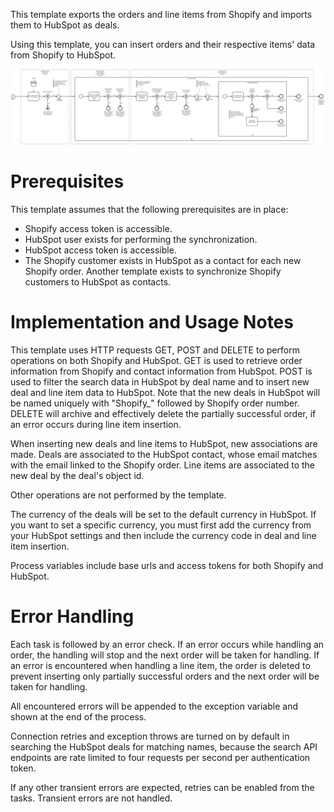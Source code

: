 This template exports the orders and line items from Shopify and imports them to HubSpot as deals.

Using this template, you can insert orders and their respective items' data from Shopify to HubSpot.

![Template](assets/Shopify_to_HubSpot_-_Orders.svg)

# Prerequisites

This template assumes that the following prerequisites are in place:

- Shopify access token is accessible.
- HubSpot user exists for performing the synchronization.
- HubSpot access token is accessible.
- The Shopify customer exists in HubSpot as a contact for each new Shopify order. Another template exists to synchronize Shopify customers to HubSpot as contacts.

# Implementation and Usage Notes

This template uses HTTP requests GET, POST and DELETE to perform operations on both Shopify and HubSpot. GET is used to retrieve order information from Shopify and contact information from HubSpot. POST is used to filter the search data in HubSpot by deal name and to insert new deal and line item data to HubSpot. Note that the new deals in HubSpot will be named uniquely with "Shopify_" followed by Shopify order number. DELETE will archive and effectively delete the partially successful order, if an error occurs during line item insertion.

When inserting new deals and line items to HubSpot, new associations are made. Deals are associated to the HubSpot contact, whose email matches with the email linked to the Shopify order. Line items are associated to the new deal by the deal's object id.

Other operations are not performed by the template.

The currency of the deals will be set to the default currency in HubSpot. If you want to set a specific currency, you must first add the currency from your HubSpot settings and then include the currency code in deal and line item insertion.

Process variables include base urls and access tokens for both Shopify and HubSpot.

# Error Handling

Each task is followed by an error check. If an error occurs while handling an order, the handling will stop and the next order will be taken for handling. If an error is encountered when handling a line item, the order is deleted to prevent inserting only partially successful orders and the next order will be taken for handling.

All encountered errors will be appended to the exception variable and shown at the end of the process.

Connection retries and exception throws are turned on by default in searching the HubSpot deals for matching names, because the search API endpoints are rate limited to four requests per second per authentication token.

If any other transient errors are expected, retries can be enabled from the tasks. Transient errors are not handled.
